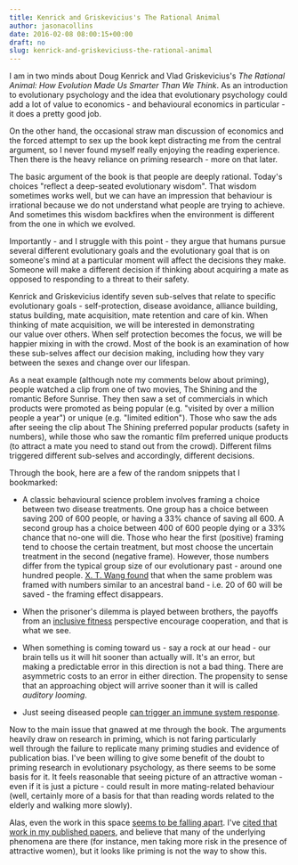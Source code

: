 ```yaml
---
title: Kenrick and Griskevicius's The Rational Animal
author: jasonacollins
date: 2016-02-08 08:00:15+00:00
draft: no
slug: kenrick-and-griskeviciuss-the-rational-animal
---
```


I am in two minds about Doug Kenrick and Vlad Griskevicius's *The Rational Animal: How Evolution Made Us Smarter Than We Think*. As an introduction to evolutionary psychology and the idea that evolutionary psychology could add a lot of value to economics - and behavioural economics in particular - it does a pretty good job.

On the other hand, the occasional straw man discussion of economics and the forced attempt to sex up the book kept distracting me from the central argument, so I never found myself really enjoying the reading experience. Then there is the heavy reliance on priming research - more on that later.

The basic argument of the book is that people are deeply rational. Today's choices "reflect a deep-seated evolutionary wisdom". That wisdom sometimes works well, but we can have an impression that behaviour is irrational because we do not understand what people are trying to achieve. And sometimes this wisdom backfires when the environment is different from the one in which we evolved.

Importantly - and I struggle with this point - they argue that humans pursue several different evolutionary goals and the evolutionary goal that is on someone's mind at a particular moment will affect the decisions they make. Someone will make a different decision if thinking about acquiring a mate as opposed to responding to a threat to their safety.

Kenrick and Griskevicius identify seven sub-selves that relate to specific evolutionary goals - self-protection, disease avoidance, alliance building, status building, mate acquisition, mate retention and care of kin. When thinking of mate acquisition, we will be interested in demonstrating our value over others. When self protection becomes the focus, we will be happier mixing in with the crowd. Most of the book is an examination of how these sub-selves affect our decision making, including how they vary between the sexes and change over our lifespan.

As a neat example (although note my comments below about priming), people watched a clip from one of two movies, The Shining and the romantic Before Sunrise. They then saw a set of commercials in which products were promoted as being popular (e.g. "visited by over a million people a year") or unique (e.g. "limited edition"). Those who saw the ads after seeing the clip about The Shining preferred popular products (safety in numbers), while those who saw the romantic film preferred unique products (to attract a mate you need to stand out from the crowd). Different films triggered different sub-selves and accordingly, different decisions.

Through the book, here are a few of the random snippets that I bookmarked:

* A classic behavioural science problem involves framing a choice between two disease treatments. One group has a choice between saving 200 of 600 people, or having a 33% chance of saving all 600. A second group has a choice between 400 of 600 people dying or a 33% chance that no-one will die. Those who hear the first (positive) framing tend to choose the certain treatment, but most choose the uncertain treatment in the second (negative frame). However, those numbers differ from the typical group size of our evolutionary past - around one hundred people. [X. T. Wang found](http://www.sciencedirect.com/science/article/pii/S0749597896900953) that when the same problem was framed with numbers similar to an ancestral band - i.e. 20 of 60 will be saved - the framing effect disappears.

* When the prisoner's dilemma is played between brothers, the payoffs from an [inclusive fitness](https://en.wikipedia.org/wiki/Inclusive_fitness) perspective encourage cooperation, and that is what we see.

* When something is coming toward us - say a rock at our head - our brain tells us it will hit sooner than actually will. It's an error, but making a predictable error in this direction is not a bad thing. There are asymmetric costs to an error in either direction. The propensity to sense that an approaching object will arrive sooner than it will is called _auditory looming_.

* Just seeing diseased people [can trigger an immune system response](http://cdp.sagepub.com/content/20/2/99).

Now to the main issue that gnawed at me through the book. The arguments heavily draw on research in priming, which is not faring particularly well through the failure to replicate many priming studies and evidence of publication bias. I've been willing to give some benefit of the doubt to priming research in evolutionary psychology, as there seems to be some basis for it. It feels reasonable that seeing picture of an attractive woman - even if it is just a picture - could result in more mating-related behaviour (well, certainly more of a basis for that than reading words related to the elderly and walking more slowly).

Alas, even the work in this space [seems to be falling apart](http://psycnet.apa.org/?&fa=main.doiLanding&doi=10.1037/xge0000116). I've [cited that work in my published papers](https://jasoncollins.blog/conspicuous-consumption-and-economic-growth-2/), and believe that many of the underlying phenomena are there (for instance, men taking more risk in the presence of attractive women), but it looks like priming is not the way to show this.
